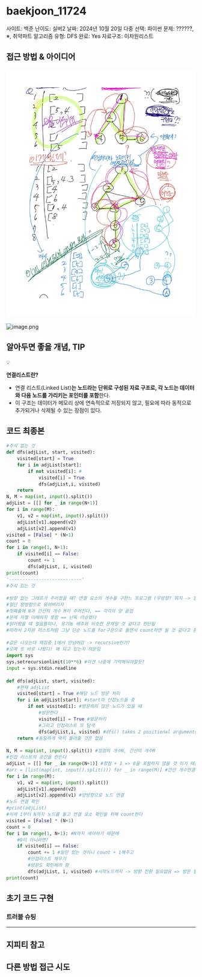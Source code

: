 # baekjoon_11724

사이트: 백준
난이도: 실버2
날짜: 2024년 10월 20일
다중 선택: 파이썬
문제: ??????, ※, 취약파트
알고리즘 유형: DFS
완료: Yes
자료구조: 이차원리스트

## 접근 방법 & 아이디어

![image.png](image.png)

![image.png](image%201.png)

## 알아두면 좋을 개념, TIP

<aside>
💡

**연결리스트란?**

</aside>

- 연결 리스트(Linked List)**는 노드라는 단위로 구성된 자료 구조로, 각 노드는 데이터와 다음 노드를 가리키는 포인터를 포함**한다.
- 이 구조는 데이터가 메모리 상에 연속적으로 저장되지 않고, 필요에 따라 동적으로 추가되거나 삭제될 수 있는 장점이 있다.

## 코드 최종본

```python
#주석 없는 것
def dfs(adjList, start, visited):
    visited[start] = True
    for i in adjList[start]:
        if not visited[i]: #
            visited[i] = True
            dfs(adjList,i, visited)
    return
N, M = map(int, input().split())
adjList = [[] for _ in range(N+1)]
for i in range(M):
    v1, v2 = map(int, input().split())
    adjList[v1].append(v2)
    adjList[v2].append(v1)
visited = [False] * (N+1)
count = 0
for i in range(1, N+1):
    if visited[i] == False:
        count += 1
        dfs(adjList, i, visited)
print(count)
'---------------------------'
#주석 있는 것

#방향 없는 그래프가 주어졌을 떄? 연결 요소의 개수를 구한느 프로그램 (무방향? 뭐지 -> 양방향/단방향도 아닌것?)
#일단 양방향으로 묶어버리자
#첫째줄에 N과 간선의 개수 M이 주어진다. == 각각의 양 끝접
#문제 자첼 이해하지 못함 == 난독 이슈였다
#읽어봤을 떄 얼음틀이나, 유기농 배추와 비슷한 문제일 것 같다고 판단됨
#따라서 2차원 리스트처럼 그냥 단순 노드를 for구문으로 돌면서 count하면 될 것 같다고 판단

#값은 나오는데 채점중 1에서 안넘어감 -> recursive인가?
#오예 또 바로 나왔다! 왜 되고 있는지 의문임
import sys
sys.setrecursionlimit(10**6) #이건 나중에 기억해둬야할듯?
input = sys.stdin.readline

def dfs(adjList, start, visited):
    #현재 adjList
    visited[start] = True #해당 노드 방문 처리
    for i in adjList[start]: #start의 인접노드들 중
        if not visited[i]: #방문하지 않은 노드가 있을 때
            #방문한다
            visited[i] = True #방문처리
            #그리고 인접리스트 또 탐색
            dfs(adjList,i, visited) #dfs() takes 2 positional arguments but 3 were given
    return #동일하게 딱히 돌려줄 것은 없음

N, M = map(int, input().split()) #정점의 개수N, 간선의 개수M
#인접 리스트의 공간을 만든다
adjList = [[] for _ in range(N+1)] #정점 + 1 => 0을 포함하지 않을 것 이기 때문
#arr = [list(map(int, input().split())) for _ in range(M)] #간선 개수만큼
for i in range(M):
    v1, v2 = map(int, input().split())
    adjList[v1].append(v2)
    adjList[v2].append(v1) #양방향으로 노드 연결
#노드 연결 확인
#print(adjList)
#이제 1부터 N까지 노드를 돌고 연결 요소 확인을 위해 count한다
visited = [False] * (N+1)
count = 0
for i in range(1, N+1): #N까지 세야하기 때문에
    #0이 아니라면?
    if visited[i] == False:
        count += 1 #일단 있는 것이니 count + 1해주고
        #인접리스트 채우기
        #방문도 확인해야 함
        dfs(adjList, i, visited) #시작노드까지 -> 방향 전환 필요없음 => 방문 필요없을수도? : 아니 필요해
print(count)
```

## 초기 코드 구현

### 트러블 슈팅

---

## 지피티 참고

## 다른 방법 접근 시도